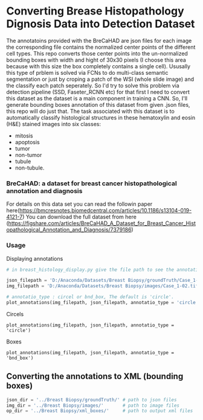 # Converting Brease Histopathology Dignosis Data into Detection Dataset

The annotatoins provided with the BreCaHAD are json files for each image the corresponding file contains the normalized center points of the different cell types.
This repo converts those center points into the un-normalized bounding boxes with width and hight of 30x30 pixels (I choose this area because with this size the box completely contains a single cell).
Ususally this type of prblem is solved via FCNs to do multi-class semantic segmentation or just by croping a patch of the WSI (whole slide image) and the classify each patch seperately.
So I'd try to solve this problem via detection pipeline (SSD, Faseter_RCNN etc) for that first I need to convert this dataset as the dataset is a main component in training a CNN. So, I'll generate bounding boxes annotation of this dataset from given .json files, this repo will do just that.
The task associated with this dataset is to automatically classify histological structures in these hematoxylin and eosin (H&E) stained images into six classes:
* mitosis
* apoptosis
* tumor 
* non-tumor 
* tubule
* non-tubule.

### BreCaHAD: a dataset for breast cancer histopathological annotation and diagnosis

For details on this data set you can read the followin paper here(https://bmcresnotes.biomedcentral.com/articles/10.1186/s13104-019-4121-7)
You can download the full dataset from here (https://figshare.com/articles/BreCaHAD_A_Dataset_for_Breast_Cancer_Histopathological_Annotation_and_Diagnosis/7379186)

### Usage 

Displaying annotations

```python
# in breast_histology_display.py give the file path to see the annotations plotted on the image

json_filepath = 'D:/Anaconda/Datasets/Breast Biopsy/groundTruth/Case_1-02.json'
img_filepath = 'D:/Anaconda/Datasets/Breast Biopsy/images/Case_1-02.tif'

# annotatio_type : circel or bnd_box, The default is 'circle'.
plot_annotations(img_filepath, json_filepath, annotatio_type = 'circle')

```
Circels
```
plot_annotations(img_filepath, json_filepath, annotatio_type = 'circle')
```

Boxes

```
plot_annotations(img_filepath, json_filepath, annotatio_type = 'bnd_box')
```
## Converting the annotations to XML (bounding boxes)

```python
json_dir = '../Breast Biopsy/groundTruth/' # path to json files
img_dir = '../Breast Biopsy/images/'       # path to image files
op_dir = '../Breast Biopsy/xml_boxes/'     # path to output xml files
```
